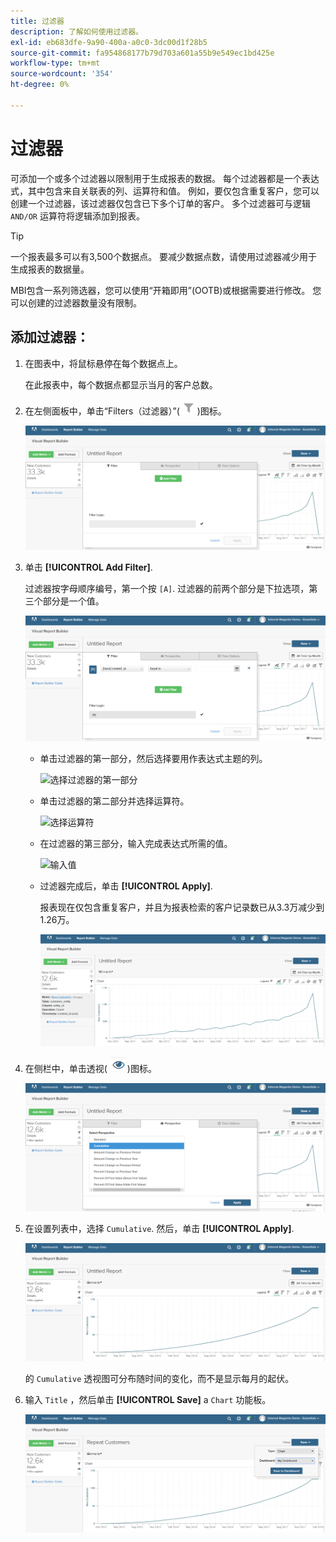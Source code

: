 ```yaml
---
title: 过滤器
description: 了解如何使用过滤器。
exl-id: eb683dfe-9a90-400a-a0c0-3dc00d1f28b5
source-git-commit: fa954868177b79d703a601a55b9e549ec1bd425e
workflow-type: tm+mt
source-wordcount: '354'
ht-degree: 0%

---
```


# 过滤器

可添加一个或多个过滤器以限制用于生成报表的数据。 每个过滤器都是一个表达式，其中包含来自关联表的列、运算符和值。 例如，要仅包含重复客户，您可以创建一个过滤器，该过滤器仅包含已下多个订单的客户。 多个过滤器可与逻辑 `AND/OR` 运算符将逻辑添加到报表。

>[!TIP]
>
>一个报表最多可以有3,500个数据点。 要减少数据点数，请使用过滤器减少用于生成报表的数据量。

MBI包含一系列筛选器，您可以使用“开箱即用”(OOTB)或根据需要进行修改。 您可以创建的过滤器数量没有限制。

## 添加过滤器：

1. 在图表中，将鼠标悬停在每个数据点上。

   在此报表中，每个数据点都显示当月的客户总数。

1. 在左侧面板中，单击“Filters（过滤器）”(![](../../assets/magento-bi-btn-filter.png))图标。

   ![添加过滤器](../../assets/magento-bi-report-builder-filter-add.png)

1. 单击 **[!UICONTROL Add Filter]**.

   过滤器按字母顺序编号，第一个按 `[A]`. 过滤器的前两个部分是下拉选项，第三个部分是一个值。

   ![](../../assets/magento-bi-report-builder-filter-add-a.png)

   * 单击过滤器的第一部分，然后选择要用作表达式主题的列。

      ![选择过滤器的第一部分](../../assets/magento-bi-report-builder-filter-part1.png)

   * 单击过滤器的第二部分并选择运算符。

      ![选择运算符](../../assets/magento-bi-report-builder-filter-part2.png)

   * 在过滤器的第三部分，输入完成表达式所需的值。

      ![输入值](../../assets/magento-bi-report-builder-filter-part3.png)

   * 过滤器完成后，单击 **[!UICONTROL Apply]**.

      报表现在仅包含重复客户，并且为报表检索的客户记录数已从3.3万减少到1.26万。

      ![过滤的报表](../../assets/magento-bi-report-builder-filter-report.png)<!--{: .zoom}-->

1. 在侧栏中，单击透视( ![](../../assets/magento-bi-btn-perspective.png))图标。

   ![透视](../../assets/magento-bi-report-builder-filter-perspective.png)<!--{: .zoom}-->

1. 在设置列表中，选择 `Cumulative`. 然后，单击 **[!UICONTROL Apply]**.

   ![累积视角](../../assets/magento-bi-report-builder-filter-perspective-cumulative.png)

   的 `Cumulative` 透视图可分布随时间的变化，而不是显示每月的起伏。

1. 输入 `Title` ，然后单击 **[!UICONTROL Save]** a `Chart` 功能板。

   ![保存到功能板](../../assets/magento-bi-report-builder-filter-perspective-cumulative-save.png)
